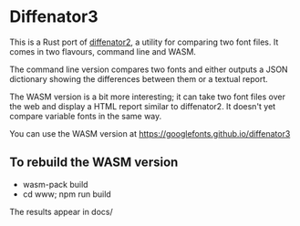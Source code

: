 # Diffenator3

This is a Rust port of
[diffenator2](https://github.com/googlefonts/diffenator2), a utility for
comparing two font files. It comes in two flavours, command line and
WASM.

The command line version compares two fonts and either outputs a JSON dictionary showing the differences between them or a textual report.

The WASM version is a bit more interesting; it can take two font files
over the web and display a HTML report similar to diffenator2. It
doesn't yet compare variable fonts in the same way.

You can use the WASM version at https://googlefonts.github.io/diffenator3

## To rebuild the WASM version

* wasm-pack build
* cd www; npm run build

The results appear in docs/
